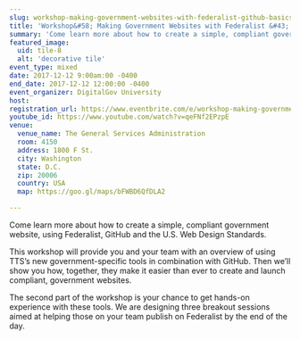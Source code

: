 ```yaml
---
slug: workshop-making-government-websites-with-federalist-github-basics
title: 'Workshop&#58; Making Government Websites with Federalist &#43; GitHub Basics'
summary: 'Come learn more about how to create a simple, compliant government website, using Federalist, GitHub and the U&#46;S&#46; Web Design Standards'
featured_image: 
  uid: tile-8
  alt: 'decorative tile'
event_type: mixed
date: 2017-12-12 9:00am:00 -0400
end_date: 2017-12-12 12:00:00 -0400
event_organizer: DigitalGov University
host: 
registration_url: https://www.eventbrite.com/e/workshop-making-government-websites-with-federalist-github-basics-registration-39457265744
youtube_id: https://www.youtube.com/watch?v=qeFNf2EPzpE
venue: 
  venue_name: The General Services Administration
  room: 4150
  address: 1800 F St.
  city: Washington
  state: D.C.
  zip: 20006
  country: USA
  map: https://goo.gl/maps/bFWBD6QfDLA2

---
```


Come learn more about how to create a simple, compliant government website, using Federalist, GitHub and the U.S. Web Design Standards.

This workshop will provide you and your team with an overview of using TTS’s new government-specific tools in combination with GitHub. Then we’ll show you how, together, they make it easier than ever to create and launch compliant, government websites. 

The second part of the workshop is your chance to get hands-on experience with these tools. We are designing three breakout sessions aimed at helping those on your team publish on Federalist by the end of the day.
